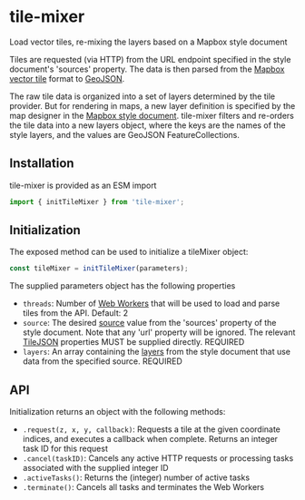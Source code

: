# tile-mixer

Load vector tiles, re-mixing the layers based on a Mapbox style document

Tiles are requested (via HTTP) from the URL endpoint specified in the style
document's 'sources' property. The data is then parsed from the
[Mapbox vector tile] format to [GeoJSON].

The raw tile data is organized into a set of layers determined by the tile
provider. But for rendering in maps, a new layer definition is specified by the
map designer in the [Mapbox style document]. tile-mixer filters and re-orders
the tile data into a new layers object, where the keys are the names of the
style layers, and the values are GeoJSON FeatureCollections.

[Mapbox vector tile]: https://github.com/mapbox/vector-tile-spec
[GeoJSON]: https://en.wikipedia.org/wiki/GeoJSON
[Mapbox style document]: https://docs.mapbox.com/mapbox-gl-js/style-spec/

## Installation
tile-mixer is provided as an ESM import
```javascript
import { initTileMixer } from 'tile-mixer';
```

## Initialization
The exposed method can be used to initialize a tileMixer object:
```javascript
const tileMixer = initTileMixer(parameters);
```

The supplied parameters object has the following properties
- `threads`: Number of [Web Workers] that will be used to load and parse
  tiles from the API. Default: 2
- `source`: The desired [source] value from the 'sources' property of the
  style document. Note that any 'url' property will be ignored. The relevant
  [TileJSON] properties MUST be supplied directly. REQUIRED
- `layers`: An array containing the [layers] from the style document that
  use data from the specified source. REQUIRED

[Web Workers]: https://developer.mozilla.org/en-US/docs/Web/API/Web_Workers_API
[source]: https://docs.mapbox.com/mapbox-gl-js/style-spec/#sources
[TileJSON]: https://github.com/mapbox/tilejson-spec
[layers]: https://docs.mapbox.com/mapbox-gl-js/style-spec/#layers

## API
Initialization returns an object with the following methods:
- `.request(z, x, y, callback)`: Requests a tile at the given coordinate
  indices, and executes a callback when complete. Returns an integer task ID
  for this request
- `.cancel(taskID)`: Cancels any active HTTP requests or processing tasks
  associated with the supplied integer ID
- `.activeTasks()`: Returns the (integer) number of active tasks
- `.terminate()`: Cancels all tasks and terminates the Web Workers
